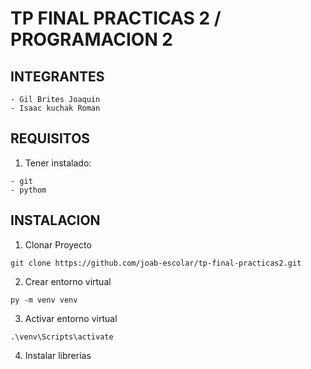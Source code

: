 
# TP FINAL PRACTICAS 2 / PROGRAMACION 2

## INTEGRANTES
```
- Gil Brites Joaquin 
- Isaac kuchak Roman
```

## REQUISITOS
1. Tener instalado:
```
- git
- pythom
```

## INSTALACION

1. Clonar Proyecto
```
git clone https://github.com/joab-escolar/tp-final-practicas2.git
```

2. Crear entorno virtual
```
py -m venv venv
```

3. Activar entorno virtual
```
.\venv\Scripts\activate
```

4. Instalar librerias
```

```

